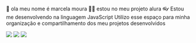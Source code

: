 👋 ola meu nome é marcela moura
🧍‍♂️ estou no meu projeto alura
👓 Estou me desenvolvendo na linguagem JavaScript
Utilizo esse espaço para minha organização e compartilhamento dos meu projetos desenvolvidos


<div> 
  <a href="https://instagram.com/mouraamah" target="_blank"><img src="https://img.shields.io/badge/-Instagram-%23E4405F?style=for-the-badge&logo=instagram&logoColor=white" target="_blank"></a> 
  <a href = "https://instagram.com/mouraamah"><img src="https://img.shields.io/badge/-Gmail-%23333?style=for-the-badge&logo=gmail&logoColor=white" target="_blank"></a>
  <a href="" target="_blank"><img src="https://img.shields.io/badge/-LinkedIn-%230077B5?style=for-the-badge&logo=linkedin&logoColor=white" target="_blank"></a>
  
</div>
